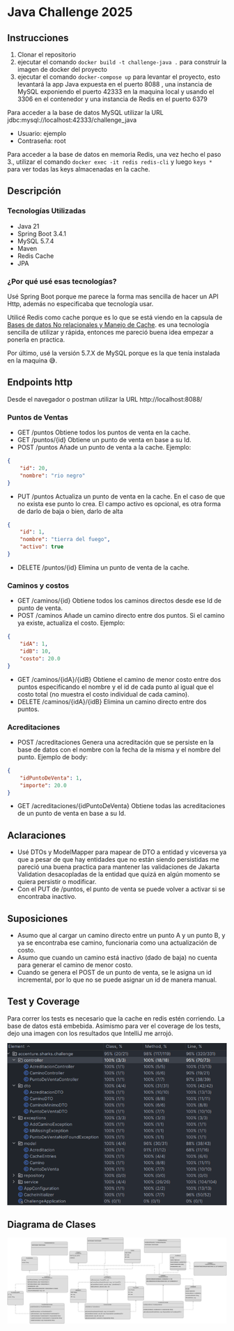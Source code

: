 # Java Challenge 2025 

## Instrucciones
1. Clonar el repositorio
2. ejecutar el comando `docker build -t challenge-java .` para construir la imagen de docker del proyecto
3. ejecutar el comando `docker-compose up` para levantar el proyecto, esto levantará la app Java expuesta en el puerto 8088
, una instancia de MySQL exponiendo el puerto 42333 en la maquina local y usando el 3306 en el contenedor y una instancia de Redis en el puerto 6379

Para acceder a la base de datos MySQL utilizar la URL jdbc:mysql://localhost:42333/challenge_java
* Usuario: ejemplo
* Contraseña: root

Para acceder a la base de datos en memoria Redis, una vez hecho el paso 3., utilizar el comando `docker exec -it redis redis-cli`
y luego `keys *` para ver todas las keys almacenadas en la cache.

## Descripción

### Tecnologías Utilizadas

* Java 21
* Spring Boot 3.4.1
* MySQL 5.7.4
* Maven
* Redis Cache
* JPA

### ¿Por qué usé esas tecnologías?
Usé Spring Boot porque me parece la forma mas sencilla de hacer un API Http, además no especificaba que tecnología usar.

Utilicé Redis como cache porque es lo que se está viendo en la capsula de [Bases de datos No relacionales y Manejo de Cache](https://accenture-ar.udemy.com/course/spring-webflux-redis/learn/lecture/27459694?course_portion_id=1004975#overview). es una tecnología sencilla de utilizar y rápida, 
entonces me pareció buena idea empezar a ponerla en practica.

Por último, usé la versión 5.7.X de MySQL porque es la que tenía instalada en la maquina 😅.

## Endpoints http

Desde el navegador o postman utilizar la URL http://localhost:8088/

### Puntos de Ventas
* GET /puntos Obtiene todos los puntos de venta en la cache.
* GET /puntos/{id} Obtiene un punto de venta en base a su Id.
* POST /puntos Añade un punto de venta a la cache.
Ejemplo: 
```json
{
    "id": 20,
    "nombre": "rio negro"
}
```
* PUT /puntos Actualiza un punto de venta en la cache. En el caso de que no exista ese punto lo crea.
El campo activo es opcional, es otra forma de darlo de baja o bien, darlo de alta
```json
{
    "id": 1,
    "nombre": "tierra del fuego",
    "activo": true 
}
```
* DELETE /puntos/{id} Elimina un punto de venta de la cache. 

### Caminos y costos
* GET /caminos/{id} Obtiene todos los caminos directos desde ese Id de punto de venta. 
* POST /caminos Añade un camino directo entre dos puntos. Si el camino ya existe, actualiza el costo. Ejemplo:
```json
{
    "idA": 1,
    "idB": 10,
    "costo": 20.0
}
```
* GET /caminos/{idA}/{idB} Obtiene el camino de menor costo entre dos puntos especificando el nombre y el id de cada punto al igual que el costo total (no muestra el costo individual de cada camino). 
* DELETE /caminos/{idA}/{idB} Elimina un camino directo entre dos puntos. 

### Acreditaciones
* POST /acreditaciones Genera una acreditación que se persiste en la base de datos con el nombre con la fecha de la misma y el nombre del punto. Ejemplo de body:
```json
{
    "idPuntoDeVenta": 1,
    "importe": 20.0
}
```
* GET /acreditaciones/{idPuntoDeVenta} Obtiene todas las acreditaciones de un punto de venta en base a su Id. 

## Aclaraciones
* Usé DTOs y ModelMapper para mapear de DTO a entidad y viceversa ya que a pesar de que hay entidades que no están 
siendo persistidas me pareció una buena practica para mantener las validaciones de Jakarta Validation desacopladas de 
la entidad que quizá en algún momento se quiera persistir o modificar. 
* Con el PUT de /puntos, el punto de venta se puede volver a activar si se encontraba inactivo.

## Suposiciones
* Asumo que al cargar un camino directo entre un punto A y un punto B, 
y ya se encontraba ese camino, funcionaria como una actualización de costo. 
* Asumo que cuando un camino está inactivo (dado de baja) no cuenta para generar el camino de menor costo.
* Cuando se genera el POST de un punto de venta, se le asigna un id incremental, por lo que no se puede asignar un id de manera manual.

## Test y Coverage
Para correr los tests es necesario que la cache en redis estén corriendo. La base de datos está embebida.
Asimismo para ver el coverage de los tests, dejo una imagen con los resultados que IntelliJ me arrojó.

![img.png](img.png)

## Diagrama de Clases

![challenge-java-class-diagram.jpg](challenge-java-class-diagram.jpg)